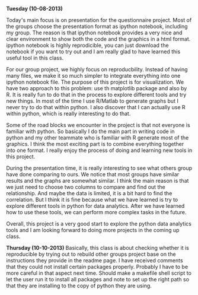 <strong>Tuesday (10-08-2013)</strong>

Today's main focus is on presentation for the questionnaire project. Most of the groups  choose the presentation format as ipython notebook, including my group. The reason is that ipython notebook provides a very nice and clear environment to show both the code and the graphics in a html format. ipython notebook is highly reprodicible, you can just download the notebook if you want to try out and I am really glad to have learned this useful tool in this class.

For our group project, we highly focus on reproducbility. Instead of having many files, we make it so much simpler to integrate everything into one ipython notebook file. The purpose of this project is for visualization. We have two approach to this problem: use th matplotlib package and also by R. It is really fun to do that in the process to explore different tools and try new things. In most of the time I use R/Matlab to generate graphs but I never try to do that within python. I also discover that I can actually use R within python, which is really interesting to do that. 

Some of the road blocks we encounter in the project is that not everyone is familiar with python. So basically I do the main part in writing code in python and my other teammate who is familiar with R generate most of the graphics. I think the most exciting part is to combine everything together into one format. I really enjoy the process of doing and learning new tools in this project.

During the presentation time, it is really interesting to see what others group have done comparing to ours. We notice that most groups have similar results and the graphs are somewhat similar. I think the main reason is that we just need  to choose two columns to compare and find out the relationship. And maybe the data is limited, it is a bit hard to find the correlation. But I think it is fine because what we have learned is try to explore different tools in python for data analytics. After we have learned how to use these tools, we can perform more complex tasks in the future. 

Overall, this project is a very good start to explore the python data analytics tools and I am looking forward to doing more projects in the coming up class.


<strong>Thursday (10-10-2013)</strong>
Basically, this class is about checking whether it is reproducible by trying out to rebuild other groups project base on the instructions they provide in the readme page. I have received comments that they could not install certain packages properly. Probably I have to be more careful in that aspect next time. Should make a makefile shell script to let the user run it to install all packages and note to set up the right path so that they are installing to the copy of python they are using. 
